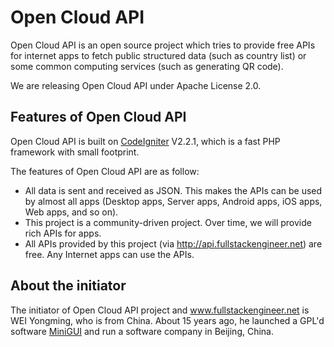 # Open Cloud API

Open Cloud API is an open source project which tries to provide free APIs for internet apps to fetch public structured data (such as country list) or some common computing services (such as generating QR code).

We are releasing Open Cloud API under Apache License 2.0.

## Features of Open Cloud API

Open Cloud API is built on [CodeIgniter](http://www.codeigniter.com/) V2.2.1, which is a fast PHP framework with small footprint.

The features of Open Cloud API are as follow:

* All data is sent and received as JSON. This makes the APIs can be used by almost all apps (Desktop apps, Server apps, Android apps, iOS apps, Web apps, and so on).
* This project is a community-driven project. Over time, we will provide rich APIs for apps.
* All APIs provided by this project (via http://api.fullstackengineer.net) are free. Any Internet apps can use the APIs.

## About the initiator

The initiator of Open Cloud API project and www.fullstackengineer.net is WEI Yongming, who is from China. About 15 years ago, he launched a GPL'd software [MiniGUI](http://www.minigui.org) and run a software company in Beijing, China.


